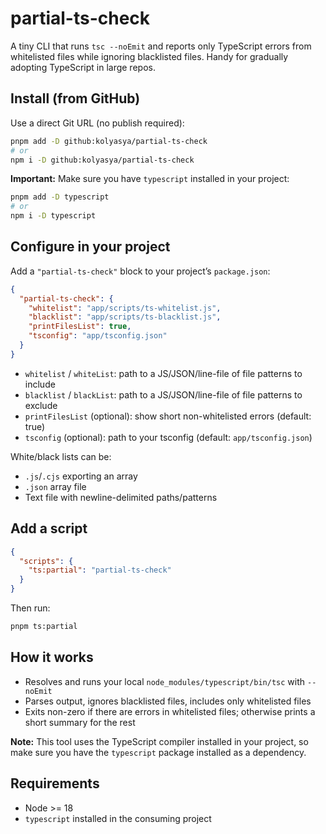# partial-ts-check

A tiny CLI that runs `tsc --noEmit` and reports only TypeScript errors from whitelisted files while ignoring blacklisted files. Handy for gradually adopting TypeScript in large repos.

## Install (from GitHub)

Use a direct Git URL (no publish required):

```sh
pnpm add -D github:kolyasya/partial-ts-check
# or
npm i -D github:kolyasya/partial-ts-check
```

**Important:** Make sure you have `typescript` installed in your project:

```sh
pnpm add -D typescript
# or
npm i -D typescript
```

## Configure in your project

Add a `"partial-ts-check"` block to your project’s `package.json`:

```json
{
  "partial-ts-check": {
    "whitelist": "app/scripts/ts-whitelist.js",
    "blacklist": "app/scripts/ts-blacklist.js",
    "printFilesList": true,
    "tsconfig": "app/tsconfig.json"
  }
}
```

- `whitelist` / `whiteList`: path to a JS/JSON/line-file of file patterns to include
- `blacklist` / `blackList`: path to a JS/JSON/line-file of file patterns to exclude
- `printFilesList` (optional): show short non-whitelisted errors (default: true)
- `tsconfig` (optional): path to your tsconfig (default: `app/tsconfig.json`)

White/black lists can be:

- `.js`/`.cjs` exporting an array
- `.json` array file
- Text file with newline-delimited paths/patterns

## Add a script

```json
{
  "scripts": {
    "ts:partial": "partial-ts-check"
  }
}
```

Then run:

```sh
pnpm ts:partial
```

## How it works

- Resolves and runs your local `node_modules/typescript/bin/tsc` with `--noEmit`
- Parses output, ignores blacklisted files, includes only whitelisted files
- Exits non-zero if there are errors in whitelisted files; otherwise prints a short summary for the rest

**Note:** This tool uses the TypeScript compiler installed in your project, so make sure you have the `typescript` package installed as a dependency.

## Requirements

- Node >= 18
- `typescript` installed in the consuming project

